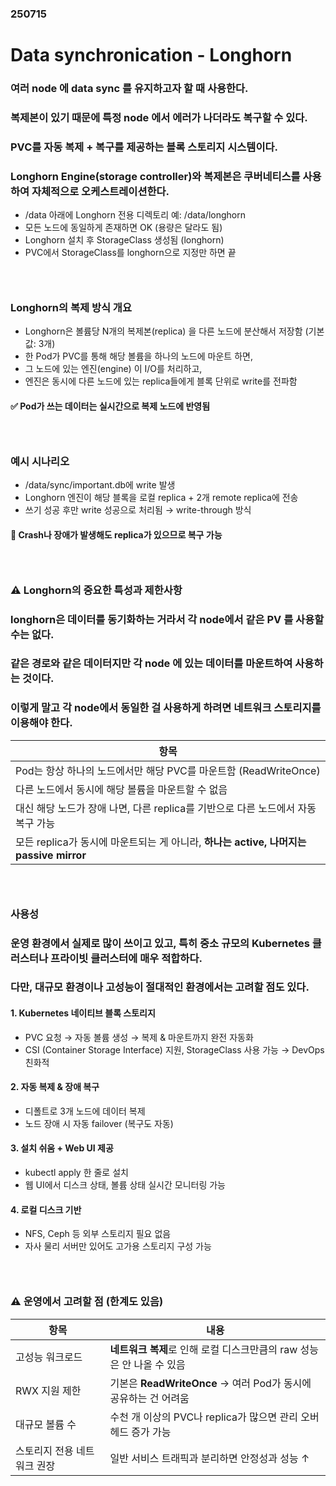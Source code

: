 ### 250715
# Data synchronication - Longhorn
### 여러 node 에 data sync 를 유지하고자 할 때 사용한다.
### 복제본이 있기 때문에 특정 node 에서 에러가 나더라도 복구할 수 있다.
### PVC를 자동 복제 + 복구를 제공하는 블록 스토리지 시스템이다.
### Longhorn Engine(storage controller)와 복제본은 쿠버네티스를 사용하여 자체적으로 오케스트레이션한다.
- /data 아래에 Longhorn 전용 디렉토리 예: /data/longhorn
- 모든 노드에 동일하게 존재하면 OK (용량은 달라도 됨)
- Longhorn 설치 후 StorageClass 생성됨 (longhorn)
- PVC에서 StorageClass를 longhorn으로 지정만 하면 끝
### <br/>

### Longhorn의 복제 방식 개요
- Longhorn은 볼륨당 N개의 복제본(replica) 을 다른 노드에 분산해서 저장함 (기본값: 3개)
- 한 Pod가 PVC를 통해 해당 볼륨을 하나의 노드에 마운트 하면,
- 그 노드에 있는 엔진(engine) 이 I/O를 처리하고,
- 엔진은 동시에 다른 노드에 있는 replica들에게 블록 단위로 write를 전파함
#### ✅ Pod가 쓰는 데이터는 실시간으로 복제 노드에 반영됨
### <br/>

### 예시 시나리오
- /data/sync/important.db에 write 발생
- Longhorn 엔진이 해당 블록을 로컬 replica + 2개 remote replica에 전송
- 쓰기 성공 후만 write 성공으로 처리됨 → write-through 방식
#### 📌 Crash나 장애가 발생해도 replica가 있으므로 복구 가능
### <br/>

### ⚠️ Longhorn의 중요한 특성과 제한사항
### longhorn은 데이터를 동기화하는 거라서 각 node에서 같은 PV 를 사용할 수는 없다.
### 같은 경로와 같은 데이터지만 각 node 에 있는 데이터를 마운트하여 사용하는 것이다.
### 이렇게 말고 각 node에서 동일한 걸 사용하게 하려면 네트워크 스토리지를 이용해야 한다.
| 항목                                                               | 
| ---------------------------------------------------------------- | 
| Pod는 항상 하나의 노드에서만 해당 PVC를 마운트함 (ReadWriteOnce)                   | 
| 다른 노드에서 동시에 해당 볼륨을 마운트할 수 없음                                     |
| 대신 해당 노드가 장애 나면, 다른 replica를 기반으로 다른 노드에서 자동 복구 가능               | 
| 모든 replica가 동시에 마운트되는 게 아니라, **하나는 active, 나머지는 passive mirror** | 
### <br/>

### 사용성
### 운영 환경에서 실제로 많이 쓰이고 있고, 특히 중소 규모의 Kubernetes 클러스터나 프라이빗 클러스터에 매우 적합하다.
### 다만, 대규모 환경이나 고성능이 절대적인 환경에서는 고려할 점도 있다. 
#### 1. Kubernetes 네이티브 블록 스토리지
- PVC 요청 → 자동 볼륨 생성 → 복제 & 마운트까지 완전 자동화
- CSI (Container Storage Interface) 지원, StorageClass 사용 가능 → DevOps 친화적
#### 2. 자동 복제 & 장애 복구
- 디폴트로 3개 노드에 데이터 복제
- 노드 장애 시 자동 failover (복구도 자동)
#### 3. 설치 쉬움 + Web UI 제공
- kubectl apply 한 줄로 설치
- 웹 UI에서 디스크 상태, 볼륨 상태 실시간 모니터링 가능
#### 4. 로컬 디스크 기반
- NFS, Ceph 등 외부 스토리지 필요 없음
- 자사 물리 서버만 있어도 고가용 스토리지 구성 가능
### <br/>

### ⚠️ 운영에서 고려할 점 (한계도 있음)
| 항목              | 내용                                             |
| --------------- | ---------------------------------------------- |
| 고성능 워크로드        | **네트워크 복제**로 인해 로컬 디스크만큼의 raw 성능은 안 나올 수 있음    |
| RWX 지원 제한       | 기본은 **ReadWriteOnce** → 여러 Pod가 동시에 공유하는 건 어려움 |
| 대규모 볼륨 수        | 수천 개 이상의 PVC나 replica가 많으면 관리 오버헤드 증가 가능       |
| 스토리지 전용 네트워크 권장 | 일반 서비스 트래픽과 분리하면 안정성과 성능 ↑                     |
